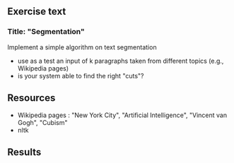 ## Exercise text

### Title: "Segmentation"

Implement a simple algorithm on text segmentation
- use as a test an input of k paragraphs taken from different topics (e.g., Wikipedia pages)
- is your system able to find the right "cuts"?


## Resources

- Wikipedia pages : "New York City", "Artificial Intelligence", "Vincent van Gogh", "Cubism"
- nltk 

## Results 

